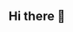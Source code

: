 ## Hi there 👋

<!--
**NGM0011/NGM0011** is a ✨ _special_ ✨ repository because its `README.md` (this file) appears on your GitHub profile.

Here are some ideas to get you started:09623448

- 🔭 I’m currently working on ...
- 🌱 I’m currently learning ...
- 👯 I’m looking to collaborate on ...
- 🤔 I’m looking for help with ...
- 💬 Ask me about ...
- 📫 How to reach me: ...
- 😄 Pronouns: ...
- ⚡ Fun fact: ...
-->

